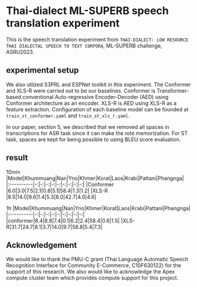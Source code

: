 # Thai-dialect ML-SUPERB speech translation experiment

This is the speech translation experiment from `THAI-DIALECT: LOW RESOURCE THAI DIALECTAL SPEECH TO TEXT CORPORA`, ML-SUPERB challenge, ASRU2023.

## experimental setup

We also utilzed S3PRL and ESPNet toolkit in this experiment. The Conformer and XLS-R were carried out to be our baselines. Conformer is Transformer-based conventional Auto-regressive Encoder-Decoder (AED) using Conformer architecture as an encoder. XLS-R is AED using XLS-R as a feature extraction. Configuration of each baseline model can be founded at `train_st_conformer.yaml` and `train_st_xls_r.yaml`.

In our paper, section 5, we described that we removed all spaces in transcriptions for ASR task since it can make the rote memorization. For ST task, spaces are kept for being possible to using BLEU score evaluation. 

## result


10min
|Model|Khummuang|Nan|Yno|Khmer|Korat|Laos|Krabi|Pattani|Phangnga|
|:----------|-:|-:|-:|-:|-:|-:|-:|-:|-:|
|Conformer  |6.0|3.0|7.5|2.1|0.8|5.1|58.4|1.3|1.2|
|XLS-R      |8.5|14.0|9.6|1.4|5.3|8.0|42.7|4.0|4.6|

1h
|Model|Khummuang|Nan|Yno|Khmer|Korat|Laos|Krabi|Pattani|Phangnga|
|:----------|-:|-:|-:|-:|-:|-:|-:|-:|-:|
|conformer|8.4|8.8|7.4|0.1|6.2|2.4|58.4|0.6|1.5|
|XLS-R|31.7|24.7|8.1|3.7|14.0|9.7|58.8|5.4|7.3|

## Acknowledgement

We would like to thank the PMU-C grant (Thai Language Automatic Speech Recognition Interface for Community E-Commerce, C10F630122)
for the support of this research. 
We also would like to acknowledge the Apex compute cluster team which provides compute support for this project.
